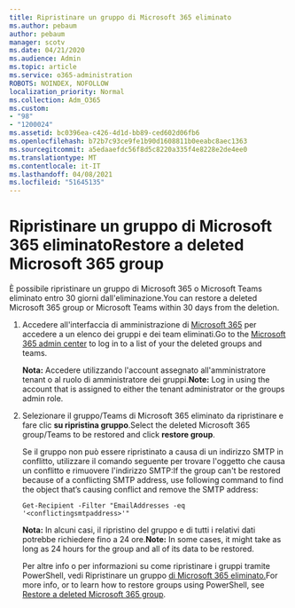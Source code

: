 ```yaml
---
title: Ripristinare un gruppo di Microsoft 365 eliminato
ms.author: pebaum
author: pebaum
manager: scotv
ms.date: 04/21/2020
ms.audience: Admin
ms.topic: article
ms.service: o365-administration
ROBOTS: NOINDEX, NOFOLLOW
localization_priority: Normal
ms.collection: Adm_O365
ms.custom:
- "98"
- "1200024"
ms.assetid: bc0396ea-c426-4d1d-bb89-ced602d06fb6
ms.openlocfilehash: b72b7c93ce9fe1b90d1608811b0eeabc8aec1363
ms.sourcegitcommit: a5edaaefdc56f8d5c8220a335f4e8228e2de4ee0
ms.translationtype: MT
ms.contentlocale: it-IT
ms.lasthandoff: 04/08/2021
ms.locfileid: "51645135"
---
```

# <a name="restore-a-deleted-microsoft-365-group"></a><span data-ttu-id="79125-102">Ripristinare un gruppo di Microsoft 365 eliminato</span><span class="sxs-lookup"><span data-stu-id="79125-102">Restore a deleted Microsoft 365 group</span></span>

<span data-ttu-id="79125-103">È possibile ripristinare un gruppo di Microsoft 365 o Microsoft Teams eliminato entro 30 giorni dall'eliminazione.</span><span class="sxs-lookup"><span data-stu-id="79125-103">You can restore a deleted Microsoft 365 group or Microsoft Teams within 30 days from the deletion.</span></span>

1. <span data-ttu-id="79125-104">Accedere all'interfaccia di amministrazione di [Microsoft 365](https://aka.ms/RestoreDeletedGroup) per accedere a un elenco dei gruppi e dei team eliminati.</span><span class="sxs-lookup"><span data-stu-id="79125-104">Go to the [Microsoft 365 admin center](https://aka.ms/RestoreDeletedGroup) to log in to a list of your the deleted groups and teams.</span></span>

    <span data-ttu-id="79125-105">**Nota:** Accedere utilizzando l'account assegnato all'amministratore tenant o al ruolo di amministratore dei gruppi.</span><span class="sxs-lookup"><span data-stu-id="79125-105">**Note:** Log in using the account that is assigned to either the tenant administrator or the groups admin role.</span></span>

1. <span data-ttu-id="79125-106">Selezionare il gruppo/Teams di Microsoft 365 eliminato da ripristinare e fare clic **su ripristina gruppo**.</span><span class="sxs-lookup"><span data-stu-id="79125-106">Select the deleted Microsoft 365 group/Teams to be restored and click **restore group**.</span></span>

    <span data-ttu-id="79125-107">Se il gruppo non può essere ripristinato a causa di un indirizzo SMTP in conflitto, utilizzare il comando seguente per trovare l'oggetto che causa un conflitto e rimuovere l'indirizzo SMTP:</span><span class="sxs-lookup"><span data-stu-id="79125-107">If the group can't be restored because of a conflicting SMTP address, use following command to find the object that’s causing conflict and remove the SMTP address:</span></span>

    `Get-Recipient -Filter "EmailAddresses -eq '<conflictingsmtpaddress>'"`

    <span data-ttu-id="79125-108">**Nota:** In alcuni casi, il ripristino del gruppo e di tutti i relativi dati potrebbe richiedere fino a 24 ore.</span><span class="sxs-lookup"><span data-stu-id="79125-108">**Note:** In some cases, it might take as long as 24 hours for the group and all of its data to be restored.</span></span>

    <span data-ttu-id="79125-109">Per altre info o per informazioni su come ripristinare i gruppi tramite PowerShell, vedi Ripristinare un gruppo [di Microsoft 365 eliminato.](https://go.microsoft.com/fwlink/?linkid=867802)</span><span class="sxs-lookup"><span data-stu-id="79125-109">For more info, or to learn how to restore groups using PowerShell, see [Restore a deleted Microsoft 365 group](https://go.microsoft.com/fwlink/?linkid=867802).</span></span>